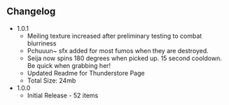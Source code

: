 ## Changelog
- 1.0.1
	- Meiling texture increased after preliminary testing to combat blurriness
	- Pchuuun~ sfx added for most fumos when they are destroyed.
	- Seija now spins 180 degrees when picked up. 15 second cooldown. Be quick when grabbing her!
	- Updated Readme for Thunderstore Page
	- Total Size: 24mb
- 1.0.0
	- Initial Release - 52 items